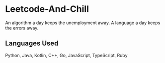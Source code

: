 # Leetcode-And-Chill
An algorithm a day keeps the unemployment away. A language a day keeps the errors away.

## Languages Used
Python, Java, Kotlin, C++, Go, JavaScript, TypeScript, Ruby
